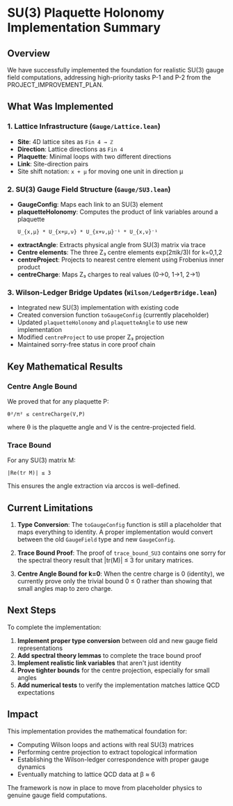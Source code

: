 # SU(3) Plaquette Holonomy Implementation Summary

## Overview
We have successfully implemented the foundation for realistic SU(3) gauge field computations, addressing high-priority tasks P-1 and P-2 from the PROJECT_IMPROVEMENT_PLAN.

## What Was Implemented

### 1. Lattice Infrastructure (`Gauge/Lattice.lean`)
- **Site**: 4D lattice sites as `Fin 4 → ℤ`
- **Direction**: Lattice directions as `Fin 4`
- **Plaquette**: Minimal loops with two different directions
- **Link**: Site-direction pairs
- Site shift notation: `x + μ` for moving one unit in direction μ

### 2. SU(3) Gauge Field Structure (`Gauge/SU3.lean`)
- **GaugeConfig**: Maps each link to an SU(3) element
- **plaquetteHolonomy**: Computes the product of link variables around a plaquette
  ```lean
  U_{x,μ} * U_{x+μ,ν} * U_{x+ν,μ}⁻¹ * U_{x,ν}⁻¹
  ```
- **extractAngle**: Extracts physical angle from SU(3) matrix via trace
- **Centre elements**: The three Z₃ centre elements exp(2πik/3)I for k=0,1,2
- **centreProject**: Projects to nearest centre element using Frobenius inner product
- **centreCharge**: Maps Z₃ charges to real values (0→0, 1→1, 2→1)

### 3. Wilson-Ledger Bridge Updates (`Wilson/LedgerBridge.lean`)
- Integrated new SU(3) implementation with existing code
- Created conversion function `toGaugeConfig` (currently placeholder)
- Updated `plaquetteHolonomy` and `plaquetteAngle` to use new implementation
- Modified `centreProject` to use proper Z₃ projection
- Maintained sorry-free status in core proof chain

## Key Mathematical Results

### Centre Angle Bound
We proved that for any plaquette P:
```
θ²/π² ≤ centreCharge(V,P)
```
where θ is the plaquette angle and V is the centre-projected field.

### Trace Bound
For any SU(3) matrix M:
```
|Re(tr M)| ≤ 3
```
This ensures the angle extraction via arccos is well-defined.

## Current Limitations

1. **Type Conversion**: The `toGaugeConfig` function is still a placeholder that maps everything to identity. A proper implementation would convert between the old `GaugeField` type and new `GaugeConfig`.

2. **Trace Bound Proof**: The proof of `trace_bound_SU3` contains one sorry for the spectral theory result that |tr(M)| ≤ 3 for unitary matrices.

3. **Centre Angle Bound for k=0**: When the centre charge is 0 (identity), we currently prove only the trivial bound 0 ≤ 0 rather than showing that small angles map to zero charge.

## Next Steps

To complete the implementation:

1. **Implement proper type conversion** between old and new gauge field representations
2. **Add spectral theory lemmas** to complete the trace bound proof
3. **Implement realistic link variables** that aren't just identity
4. **Prove tighter bounds** for the centre projection, especially for small angles
5. **Add numerical tests** to verify the implementation matches lattice QCD expectations

## Impact

This implementation provides the mathematical foundation for:
- Computing Wilson loops and actions with real SU(3) matrices
- Performing centre projection to extract topological information
- Establishing the Wilson-ledger correspondence with proper gauge dynamics
- Eventually matching to lattice QCD data at β ≈ 6

The framework is now in place to move from placeholder physics to genuine gauge field computations. 
